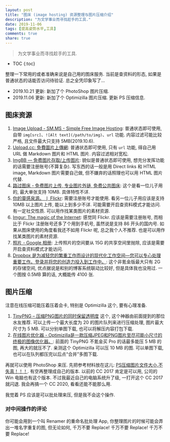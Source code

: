 ```yaml
---
layout: post
title: "图床 (image hosting) 资源整理与图片压缩介绍"
description: "为文学事业而寻找趁手的工具."
date: 2019-11-06
tags: [提高姿势水平,工具]
comments: true
share: true
---
```


> 为文学事业而寻找趁手的工具.

* TOC
{:toc}

整理一下常用的或者准确来说是自己用的图床服务. 当前是查资料的形态, 如果是普通状态的话能否访问待验证. 总之全凭印象写了...

* 2019.10.21 更新: 新加了个 PhotoShop 图片压缩.
* 2019.11.06 更新: 新加了个 Optimizilla 图片压缩. 更新 PS 压缩信息.

## 图床资源

1. [Image Upload - SM.MS - Simple Free Image Hosting](https://sm.ms): 普通状态即可使用, 自带 `img[src]`、`![Alt text](/path/to/img)`、`url` 功能. 内容过滤可能比较严格, 且文件最大只支持 5MB(2019.10.6). 
2. [Upload.cc: 免費圖片上傳網](https://upload.cc): 普通状态即可使用, 只有 `url` 功能, 得自己用 URL 做 Markdown 图片和 HTML 图片. 内容过滤相对宽松.
3. [ImgBB — 免费图片存取/上传图片](https://imgbb.com): 貌似是普通状态即可使用, 想充分发挥功能的话需要注册账号(不算复杂). 写东西的话一般是用 Direct links 和 HTML image, Markdown 图片需要自己做, 但不嫌弃的话照理也可以用 HTML 图片代替.
4. [路过图床 - 免费图片上传, 专业图片外链, 免费公共图床](http://im.sb): 这个是看一位儿子用的, 最大单张支持 10MB. 具体特性不详.
5. [你的靈感泉源。 &#x2758; Flickr](https://www.flickr.com): 需要注册账号才能使用. 看另一位儿子用应该是支持 10MB 以上图片上传, 能以上到多少不详. 可能需要开启查资料模式才能访问. 有一定社交性质. 可以用作找某类图片的素材资源.
6. [Imgur: The magic of the Internet](https://imgur.com): 感觉同 Flickr. 应该是需要注册账号, 而相比于 Flickr 注册账号还多了个用到手机号, 虽然说是支持 86 开头的国内号. 如果从图床使用的角度看我还不如用 Flickr 呢, 总之我个人不推荐. 也是可以用作找某类图片的素材资源.
7. [照片 - Google 相册](https://photos.google.com): 上传照片的空间要从 15G 的共享空间里抛除, 应该是需要开启查资料模式才能访问.
8. [Dropbox 是为减轻您的繁重工作而设计的现代化工作空间—您可以专心处理重要工作。登录并将您的创造力投入到工作中。](https://www.dropbox.com): 这个非氪金版最大只有 2G 的存储空间, 优点据说是和别的博客系统联动比较好, 但是具体我也没用过. 一个图按 0.5MB 算的话, 大概能传 4100 张.

## 图片压缩

注意在线压缩可能压着压着会卡, 特别是 Optimizilla 这个, 要有心理准备.

1. [TinyPNG – 压缩PNG图片的同时保留透明度](https://tinify.cn) 这个, 这个神器由前面提到的那位水友推荐. 可以上传一个最大长度为 20 的图片队列来进行压缩处理, 图片最大尺寸为 5 MB. 可以分别单图下载, 也可以将解压内容打包下载.
2. [在线图片优化器 - Optimizilla是一款压缩JPEG和PNG图片至尽可能小尺寸的终极的图像优化器。](https://imagecompressor.com/zh/): 前面的 TinyPNG 不氪金买 Pro 的话最多能压 5 MB 的图, 再大的就压不了. 亲测这个 Optimizilla 可以压 10 MB 的图. 可以单图下载, 也可以在队列都压完以后点“合并”多图下载.

再就可以使用 PhotoShop 来压. 先把参考材料放在这儿: [PS压缩图片文件大小,不失真！！！](https://blog.csdn.net/hetongun/article/details/78121062). 有空再整理成自己的版本. 以前的 CC 2017 肯定是可以用, 公司的 Win 电脑也有这个版本. 不过我最近自己的电脑系统升了级, 一打开这个 CC 2017 就闪退. 我会再搞一个 CC 2020, 看看还能不能那么用.

我觉着 PS 应该是可以批处理来压, 但是我不会这个操作.

### 对中间操作的评论

你可能会用到一个叫 Renamer 的重命名批处理 App, 你整理图片的时候可能会弄出一堆名字重复的图, 但无论如何, 千万不要 Replace! 千万不要 Replace! 千万不要 Replace!